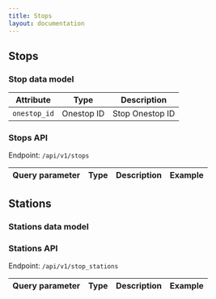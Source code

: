 ```yaml
---
title: Stops
layout: documentation
---
```


## Stops

### Stop data model

| Attribute             | Type         | Description                      |
|-----------------------|--------------|----------------------------------|
| `onestop_id`          | Onestop ID   | Stop Onestop ID                  |

### Stops API

Endpoint: `/api/v1/stops`

| Query parameter        | Type | Description | Example |
|------------------------|------|-------------|---------|


## Stations

### Stations data model

### Stations API

Endpoint: `/api/v1/stop_stations`

| Query parameter        | Type | Description | Example |
|------------------------|------|-------------|---------|
